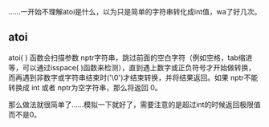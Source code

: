 ……一开始不理解atoi是什么，以为只是简单的字符串转化成int值，wa了好几次。

## atoi

atoi( ) 函数会扫描参数 nptr字符串，跳过前面的空白字符（例如空格，tab缩进等，可以通过isspace( )函数来检测），直到遇上数字或正负符号才开始做转换，而再遇到非数字或字符串结束时('\0')才结束转换，并将结果返回。如果 nptr不能转换成 int 或者 nptr为空字符串，那么将返回 0。

那么做法就很简单了……模拟一下就好了，需要注意的是超过int的时候返回极限值而不是0。